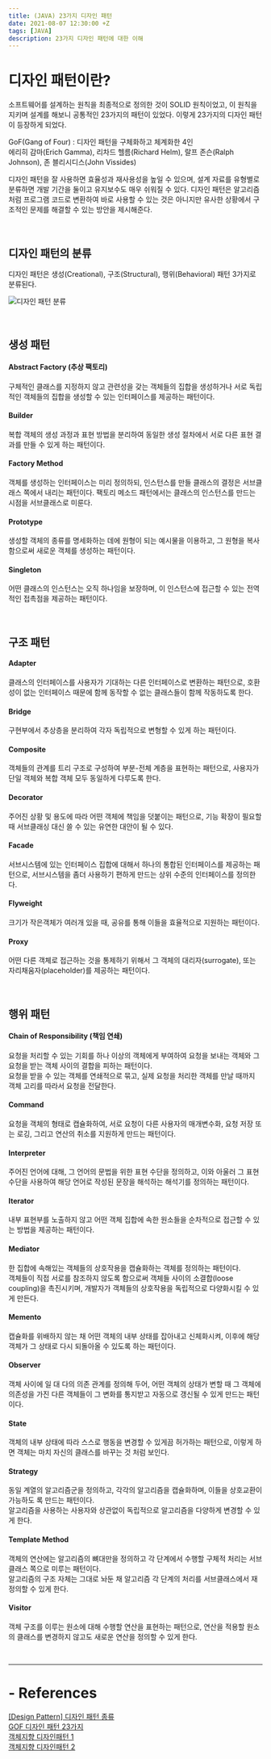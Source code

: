 ```yaml
---
title: (JAVA) 23가지 디자인 패턴
date: 2021-08-07 12:30:00 +Z
tags: [JAVA]
description: 23가지 디자인 패턴에 대한 이해
---
```


# 디자인 패턴이란?

소프트웨어를 설계하는 원칙을 최종적으로 정의한 것이 SOLID 원칙이었고, 이 원칙을 지키며 설계를 해보니 공통적인 23가지의 패턴이 있었다. 이렇게 23가지의 디자인 패턴이 등장하게 되었다.

GoF(Gang of Four) : 디자인 패턴을 구체화하고 체계화한 4인  
에리히 감마(Erich Gamma), 리차드 헬름(Richard Helm), 랄프 존슨(Ralph Johnson), 존 블리시디스(John Vissides)

디자인 패턴을 잘 사용하면 효율성과 재사용성을 높일 수 있으며, 설계 자료를 유형별로 분류하면 개발 기간을 둘이고 유지보수도 매우 쉬워질 수 있다. 디자인 패턴은 알고리즘처럼 프로그램 코드로 변환하여 바로 사용할 수 있는 것은 아니지만 유사한 상황에서 구조적인 문제를 해결할 수 있는 방안을 제시해준다.

<br>

## 디자인 패턴의 분류

디자인 패턴은 생성(Creational), 구조(Structural), 행위(Behavioral) 패턴 3가지로 분류된다.

![디자인 패턴 분류](https://user-images.githubusercontent.com/60170616/128638669-2934be85-0e09-4aee-8c25-be96c7d25ca1.png)

<br>

## 생성 패턴

#### Abstract Factory (추상 팩토리)
구체적인 클래스를 지정하지 않고 관련성을 갖는 객체들의 집합을 생성하거나 서로 독립적인 객체들의 집합을 생성할 수 있는 인터페이스를 제공하는 패턴이다.

#### Builder
복합 객체의 생성 과정과 표현 방법을 분리하여 동일한 생성 절차에서 서로 다른 표현 결과를 만들 수 있게 하는 패턴이다.

#### Factory Method
객체를 생성하는 인터페이스는 미리 정의하되, 인스턴스를 만들 클래스의 결정은 서브클래스 쪽에서 내리는 패턴이다.
팩토리 메소드 패턴에서는 클래스의 인스턴스를 만드는 시점을 서브클래스로 미룬다.

#### Prototype
생성할 객체의 종류를 명세화하는 데에 원형이 되는 예시물을 이용하고, 그 원형을 복사함으로써 새로운 객체를 생성하는 패턴이다.

#### Singleton
어떤 클래스의 인스턴스는 오직 하나임을 보장하며, 이 인스턴스에 접근할 수 있는 전역적인 접촉점을 제공하는 패턴이다.

<br>

## 구조 패턴

#### Adapter
클래스의 인터페이스를 사용자가 기대하는 다른 인터페이스로 변환하는 패턴으로, 호환성이 없는 인터페이스 때문에 함께 동작할 수 없는 클래스들이 함께 작동하도록 한다.

#### Bridge
구현부에서 추상층을 분리하여 각자 독립적으로 변형할 수 있게 하는 패턴이다.

#### Composite
객체들의 관계를 트리 구조로 구성하여 부분-전체 계층을 표현하는 패턴으로, 사용자가 단일 객체와 복합 객체 모두 동일하게 다루도록 한다.

#### Decorator
주어진 상황 및 용도에 따라 어떤 객체에 책임을 덧붙이는 패턴으로, 기능 확장이 필요할 때 서브클래싱 대신 쓸 수 있는 유연한 대안이 될 수 있다.

#### Facade
서브시스템에 있는 인터페이스 집합에 대해서 하나의 통합된 인터페이스를 제공하는 패턴으로, 서브시스템을 좀더 사용하기 편하게 만드는 상위 수준의 인터페이스를 정의한다.

#### Flyweight
크기가 작은객체가 여러개 있을 때, 공유를 통해 이들을 효율적으로 지원하는 패턴이다.

#### Proxy
어떤 다른 객체로 접근하는 것을 통제하기 위해서 그 객체의 대리자(surrogate), 또는 자리채움자(placeholder)를 제공하는 패턴이다.

<br>

## 행위 패턴

#### Chain of Responsibility (책임 연쇄)
요청을 처리할 수 있는 기회를 하나 이상의 객체에게 부여하여 요청을 보내는 객체와 그 요청을 받는 객체 사이의 결합을 피하는 패턴이다.  
요청을 받을 수 있는 객체를 연쇄적으로 묶고, 실제 요청을 처리한 객체를 만날 때까지 객체 고리를 따라서 요청을 전달한다.

#### Command
요청을 객체의 형태로 캡슐화하여, 서로 요청이 다른 사용자의 매개변수화, 요청 저장 또는 로깅, 그리고 연산의 취소를 지원하게 만드는 패턴이다.

#### Interpreter
주어진 언어에 대해, 그 언어의 문법을 위한 표현 수단을 정의하고, 이와 아울러 그 표현 수단을 사용하여 해당 언어로 작성된 문장을 해석하는 해석기를 정의하는 패턴이다.

#### Iterator
내부 표현부를 노출하지 않고 어떤 객체 집합에 속한 원소들을 순차적으로 접근할 수 있는 방법을 제공하는 패턴이다.

#### Mediator
한 집합에 속해있는 객체들의 상호작용을 캡슐화하는 객체를 정의하는 패턴이다.  
객체들이 직접 서로를 참조하지 않도록 함으로써 객체들 사이의 소결합(loose coupling)을 촉진시키며, 개발자가 객체들의 상호작용을 독립적으로 다양화시킬 수 있게 만든다.

#### Memento
캡슐화를 위배하지 않는 채 어떤 객체의 내부 상태를 잡아내고 신체화시켜, 이후에 해당 객체가 그 상태로 다시 되돌아올 수 있도록 하는 패턴이다.

#### Observer
객체 사이에 일 대 다의 의존 관계를 정의해 두어, 어떤 객체의 상태가 변할 때 그 객체에 의존성을 가진 다른 객체들이 그 변화를 통지받고 자동으로 갱신될 수 있게 만드는 패턴이다.

#### State
객체의 내부 상태에 따라 스스로 행동을 변경할 수 있게끔 허가하는 패턴으로, 이렇게 하면 객체는 마치 자신의 클래스를 바꾸는 것 처럼 보인다.

#### Strategy
동일 계열의 알고리즘군을 정의하고, 각각의 알고리즘을 캡슐화하며, 이들을 상호교환이 가능하도 록 만드는 패턴이다.  
알고리즘을 사용하는 사용자와 상관없이 독립적으로 알고리즘을 다양하게 변경할 수 있게 한다.

#### Template Method
객체의 연산에는 알고리즘의 뼈대만을 정의하고 각 단계에서 수행할 구체적 처리는 서브클래스 쪽으로 미루는 패턴이다.  
알고리즘의 구조 자체는 그대로 놔둔 채 알고리즘 각 단계의 처리를 서브클래스에서 재정의할 수 있게 한다.

#### Visitor
객체 구조를 이루는 원소에 대해 수행할 연산을 표현하는 패턴으로, 연산을 적용할 원소의 클래스를 변경하지 않고도 새로운 연산을 정의할 수 있게 한다.

<br>

---
# - References
<a href="https://gmlwjd9405.github.io/2018/07/06/design-pattern.html" target="_blank" rel="noopener noreferrer">[Design Pattern] 디자인 패턴 종류</a>  
<a href="https://velog.io/@undefined/gof-%EB%94%94%EC%9E%90%EC%9D%B8-%ED%8C%A8%ED%84%B4" target="_blank" rel="noopener noreferrer">GOF 디자인 패턴 23가지</a>  
<a href="https://youtu.be/lJES5TQTTWE" target="_blank" rel="noopener noreferrer">객체지향 디자인패턴 1</a>  
<a href="https://youtu.be/q3_WXP9pPUQ" target="_blank" rel="noopener noreferrer">객체지향 디자인패턴 2</a>  